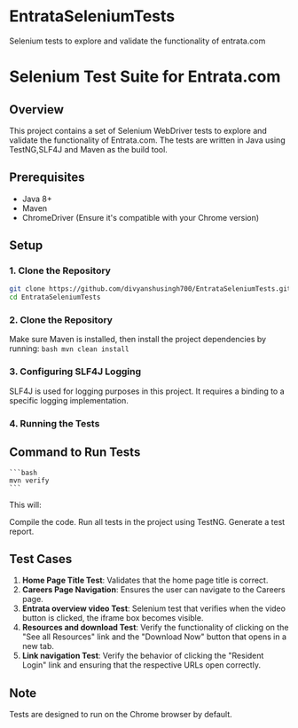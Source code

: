 # EntrataSeleniumTests
Selenium tests to explore and validate the functionality of entrata.com
# Selenium Test Suite for Entrata.com

## Overview
This project contains a set of Selenium WebDriver tests to explore and validate the functionality of Entrata.com. The tests are written in Java using TestNG,SLF4J  and Maven as the build tool.

## Prerequisites
- Java 8+
- Maven
- ChromeDriver (Ensure it's compatible with your Chrome version)

## Setup

### 1. Clone the Repository
```bash
git clone https://github.com/divyanshusingh700/EntrataSeleniumTests.git
cd EntrataSeleniumTests
```
### 2. Clone the Repository
Make sure Maven is installed, then install the project dependencies by running:
    ```bash
    mvn clean install
    ```
### 3. Configuring SLF4J Logging
SLF4J is used for logging purposes in this project. It requires a binding to a specific logging implementation.
### 4. Running the Tests
## Command to Run Tests

    ```bash
    mvn verify
    ```
This will:

Compile the code.
Run all tests in the project using TestNG.
Generate a test report.
## Test Cases
1. **Home Page Title Test**: Validates that the home page title is correct.
2. **Careers Page Navigation**: Ensures the user can navigate to the Careers page.
3. **Entrata overview video Test**: Selenium test that verifies when the video button is clicked, the iframe box becomes visible.
4. **Resources and download Test**: Verify the functionality of clicking on the "See all Resources" link and the "Download Now" button that opens in a new tab.
5. **Link navigation Test**: Verify the behavior of clicking the "Resident Login" link and ensuring that the respective URLs open correctly.

## Note
Tests are designed to run on the Chrome browser by default.


